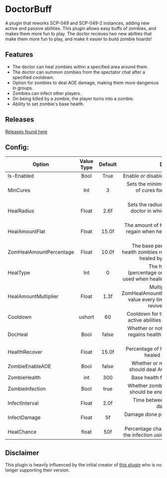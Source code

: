 # DoctorBuff
A plugin that reworks SCP-049 and SCP-049-2 instances, adding new active and passive abilities. This plugin allows easy buffs of zombies, and makes them more fun to play. The doctor recieves two new abilties that make them more fun to play, and make it easier to build zombie hoards!

## Features
* The doctor can heal zombies within a specified area around them.
* The doctor can summon zombies from the spectator chat after a specified cooldown.
* Option for zombies to deal AOE damage, making them more dangerous in groups.
* Zombies can infect other players.
* On being killed by a zombie, the player turns into a zombie.
* Ability to set zombie's base health.

## Releases
[Releases found here](https://github.com/harry2512tea/DoctorBuff/releases)

## Config:
| Option | Value Type | Default | Description |
| ------ | :--------: | :-----: | ----------: |
| Is-Enabled | Bool | True | Enable or disable the plugin |
| MinCures | Int | 3 | Sets the minimum number of cures for abilities to activate |
| HealRadius | Float | 2.6f | Sets the radius aroundthe doctor in which zombies heal |
| HealAmountFlat | Float | 15.0f | The amount of HP zombies regain when healed by the doctor |
| ZomHealAmountPercentage | Float | 10.0f | The base percentage of health zombies regain when healed by the doctor |
| HealType | Int | 0 | The healing type (percentage or base rate) used when healing zombies |
| HealAmountMultiplier | Float | 1.3f | Multiplier for the ZomHealAmountPercentage value every time a Doctor revives someone |
| Cooldown | ushort | 60 | Cooldown for the doctor's active abilities in seconds |
| DocHeal | Bool | false | Whether or not the doctor regains health after every revive |
| HealthRecover | Float | 15.0f | Percentage of health to be healed after revive |
| ZombieEnableAOE | Bool | false | Whether or not zombies should deal AOE damage |
| ZombieHealth | int | 300 | Base health for zombies |
| ZombieInfection | Bool | true | Whether zombie infection should be enabled or not |
| InfectInterval | Float | 2.0f | Time between infection damage ticks |
| InfectDamage | Float | 5f | Damage done per infection tick |
| HealChance | float | 50f | Percentage chance to cure the infection using a medkit |

## Disclaimer
This plugin is heavily influenced by the initial creator of [this plugin](https://github.com/rby-blackruby/DocRework/tree/master) who is no longer supporting their version.

